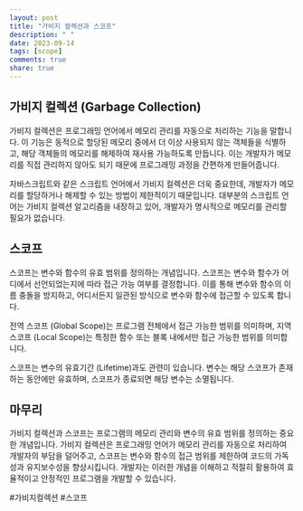 ```yaml
---
layout: post
title: "가비지 컬렉션과 스코프"
description: " "
date: 2023-09-14
tags: [scope]
comments: true
share: true
---
```


## 가비지 컬렉션 (Garbage Collection)

가비지 컬렉션은 프로그래밍 언어에서 메모리 관리를 자동으로 처리하는 기능을 말합니다. 이 기능은 동적으로 할당된 메모리 중에서 더 이상 사용되지 않는 객체들을 식별하고, 해당 객체들의 메모리를 해제하여 재사용 가능하도록 만듭니다. 이는 개발자가 메모리를 직접 관리하지 않아도 되기 때문에 프로그래밍 과정을 간편하게 만들어줍니다.

자바스크립트와 같은 스크립트 언어에서 가비지 컬렉션은 더욱 중요한데, 개발자가 메모리를 할당하거나 해제할 수 있는 방법이 제한적이기 때문입니다. 대부분의 스크립트 언어는 가비지 컬렉션 알고리즘을 내장하고 있어, 개발자가 명시적으로 메모리를 관리할 필요가 없습니다.

## 스코프

스코프는 변수와 함수의 유효 범위를 정의하는 개념입니다. 스코프는 변수와 함수가 어디에서 선언되었는지에 따라 접근 가능 여부를 결정합니다. 이를 통해 변수와 함수의 이름 충돌을 방지하고, 어디서든지 일관된 방식으로 변수와 함수에 접근할 수 있도록 합니다.

전역 스코프 (Global Scope)는 프로그램 전체에서 접근 가능한 범위를 의미하며, 지역 스코프 (Local Scope)는 특정한 함수 또는 블록 내에서만 접근 가능한 범위를 의미합니다.

스코프는 변수의 유효기간 (Lifetime)과도 관련이 있습니다. 변수는 해당 스코프가 존재하는 동안에만 유효하며, 스코프가 종료되면 해당 변수는 소멸됩니다.

## 마무리

가비지 컬렉션과 스코프는 프로그램의 메모리 관리와 변수의 유효 범위를 정의하는 중요한 개념입니다. 가비지 컬렉션은 프로그래밍 언어가 메모리 관리를 자동으로 처리하여 개발자의 부담을 덜어주고, 스코프는 변수와 함수의 접근 범위를 제한하여 코드의 가독성과 유지보수성을 향상시킵니다. 개발자는 이러한 개념을 이해하고 적절히 활용하여 효율적이고 안정적인 프로그램을 개발할 수 있습니다.

#가비지컬렉션 #스코프